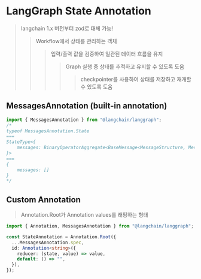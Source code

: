 # LangGraph State Annotation

> langchain 1.x 버전부터 zod로 대체 가능!
>
> > Workflow에서 상태를 관리하는 객체
> >
> > > 입력/출력 값을 검증하여 일관된 데이터 흐름을 유지
> > >
> > > > Graph 실행 중 상태를 추적하고 유지할 수 있도록 도움
> > > >
> > > > > checkpointer를 사용하여 상태를 저장하고 재개할 수 있도록 도움

## MessagesAnnotation (built-in annotation)

```ts
import { MessagesAnnotation } from "@langchain/langgraph";
/*
typeof MessagesAnnotation.State
===
StateType<{
    messages: BinaryOperatorAggregate<BaseMessage<MessageStructure, MessageType>[], Messages>;
}>
===
{
    messages: []
}
*/
```

## Custom Annotation

> Annotation.Root가 Annotation values를 래핑하는 형태

```ts
import { Annotation, MessagesAnnotation } from "@langchain/langgraph";

const StateAnnotation = Annotation.Root({
  ...MessagesAnnotation.spec,
  id: Annotation<string>({
    reducer: (state, value) => value,
    default: () => "",
  }),
});
```
